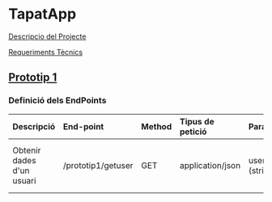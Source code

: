 # TapatApp

[Descripcio del Projecte](descTapatApp.md)

[Requeriments Tècnics](reqTecTapatApp.md)

## [Prototip 1](/charts/diagrama.mermaid)

### Definició dels EndPoints

| Descripció  | End-point     | Method     |Tipus de petició|Parametres| resposta|
| :---        |  :---        |  :---        |  :---         |  :---     |  :--- | 
| Obtenir dades d'un usuari  | /prototip1/getuser|GET | application/json   |  username (string) |  {   "email": "prova@gmail.com",   "id": 1,   "password":  "12345",   "user": "usuari1" }      | |
